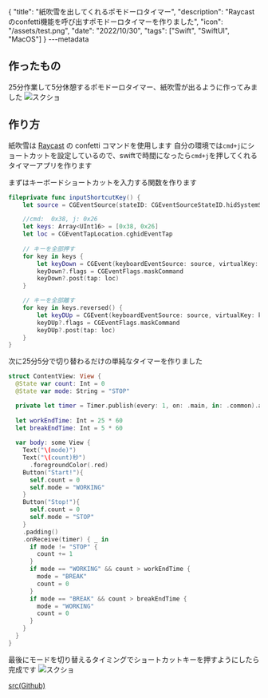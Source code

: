 {
  "title": "紙吹雪を出してくれるポモドーロタイマー",
  "description": "Raycastのconfetti機能を呼び出すポモドーロタイマーを作りました",
  "icon": "/assets/test.png",
  "date": "2022/10/30",
  "tags": ["Swift", "SwiftUI", "MacOS"]
}
---metadata

## 作ったもの
25分作業して5分休憩するポモドーロタイマー、紙吹雪が出るように作ってみました
![スクショ](/assets/20221030-confetti.png)

## 作り方
紙吹雪は [Raycast](https://www.raycast.com/) の confetti コマンドを使用します
自分の環境では`cmd+j`にショートカットを設定しているので、swiftで時間になったら`cmd+j`を押してくれるタイマーアプリを作ります

まずはキーボードショートカットを入力する関数を作ります
```swift
fileprivate func inputShortcutKey() {
    let source = CGEventSource(stateID: CGEventSourceStateID.hidSystemState)

    //cmd:  0x38, j: 0x26
    let keys: Array<UInt16> = [0x38, 0x26]
    let loc = CGEventTapLocation.cghidEventTap
    
    // キーを全部押す
    for key in keys {
        let keyDown = CGEvent(keyboardEventSource: source, virtualKey: key, keyDown: true)
        keyDown?.flags = CGEventFlags.maskCommand
        keyDown?.post(tap: loc)
    }

    // キーを全部離す
    for key in keys.reversed() {
        let keyDUp = CGEvent(keyboardEventSource: source, virtualKey: key, keyDown: false)
        keyDUp?.flags = CGEventFlags.maskCommand
        keyDUp?.post(tap: loc)
    }
}
```

次に25分5分で切り替わるだけの単純なタイマーを作りました
```swift
struct ContentView: View {
  @State var count: Int = 0
  @State var mode: String = "STOP"

  private let timer = Timer.publish(every: 1, on: .main, in: .common).autoconnect()
  
  let workEndTime: Int = 25 * 60
  let breakEndTime: Int = 5 * 60
  
  var body: some View {
    Text("\(mode)")
    Text("\(count)秒")
      .foregroundColor(.red)
    Button("Start!"){
      self.count = 0
      self.mode = "WORKING"
    }
    Button("Stop!"){
      self.count = 0
      self.mode = "STOP"
    }
    .padding()
    .onReceive(timer) { _ in
      if mode != "STOP" {
        count += 1
      }
      if mode == "WORKING" && count > workEndTime {
        mode = "BREAK"
        count = 0
      }
      if mode == "BREAK" && count > breakEndTime {
        mode = "WORKING"
        count = 0
      }
    }
  }
}
```

最後にモードを切り替えるタイミングでショートカットキーを押すようにしたら完成です
![スクショ](/assets/20221030-confetti.png)

[src(Github)](https://github.com/2ndPINEW/pomo-confetti)

